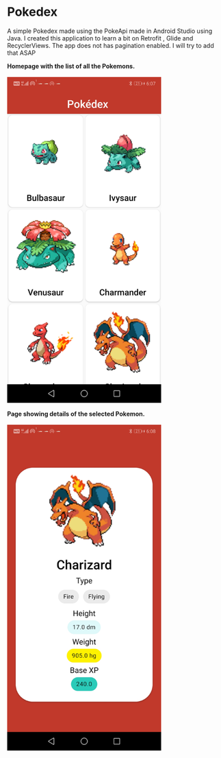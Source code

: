 # Pokedex
A simple Pokedex made using the PokeApi made in Android Studio using Java.
I created this application to learn a bit on Retrofit , Glide and RecyclerViews.
The app does not has pagination enabled.
I will try to add that ASAP

 <b>Homepage with the list of all the Pokemons. </b><br><br>
<img src="screen_shot_main.jpg" width="360" height="760">

 <b>Page showing details of the selected Pokemon.</b><br><br>
<img src="screen_shot_charizard.jpg" width="360" height="760">

